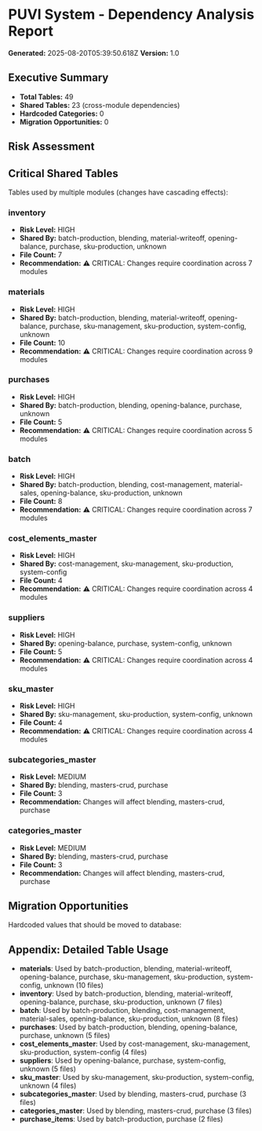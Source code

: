 # PUVI System - Dependency Analysis Report

**Generated:** 2025-08-20T05:39:50.618Z
**Version:** 1.0

## Executive Summary

- **Total Tables:** 49
- **Shared Tables:** 23 (cross-module dependencies)
- **Hardcoded Categories:** 0
- **Migration Opportunities:** 0

## Risk Assessment

## Critical Shared Tables

Tables used by multiple modules (changes have cascading effects):

### inventory
- **Risk Level:** HIGH
- **Shared By:** batch-production, blending, material-writeoff, opening-balance, purchase, sku-production, unknown
- **File Count:** 7
- **Recommendation:** ⚠️ CRITICAL: Changes require coordination across 7 modules

### materials
- **Risk Level:** HIGH
- **Shared By:** batch-production, blending, material-writeoff, opening-balance, purchase, sku-management, sku-production, system-config, unknown
- **File Count:** 10
- **Recommendation:** ⚠️ CRITICAL: Changes require coordination across 9 modules

### purchases
- **Risk Level:** HIGH
- **Shared By:** batch-production, blending, opening-balance, purchase, unknown
- **File Count:** 5
- **Recommendation:** ⚠️ CRITICAL: Changes require coordination across 5 modules

### batch
- **Risk Level:** HIGH
- **Shared By:** batch-production, blending, cost-management, material-sales, opening-balance, sku-production, unknown
- **File Count:** 8
- **Recommendation:** ⚠️ CRITICAL: Changes require coordination across 7 modules

### cost_elements_master
- **Risk Level:** HIGH
- **Shared By:** cost-management, sku-management, sku-production, system-config
- **File Count:** 4
- **Recommendation:** ⚠️ CRITICAL: Changes require coordination across 4 modules

### suppliers
- **Risk Level:** HIGH
- **Shared By:** opening-balance, purchase, system-config, unknown
- **File Count:** 5
- **Recommendation:** ⚠️ CRITICAL: Changes require coordination across 4 modules

### sku_master
- **Risk Level:** HIGH
- **Shared By:** sku-management, sku-production, system-config, unknown
- **File Count:** 4
- **Recommendation:** ⚠️ CRITICAL: Changes require coordination across 4 modules

### subcategories_master
- **Risk Level:** MEDIUM
- **Shared By:** blending, masters-crud, purchase
- **File Count:** 3
- **Recommendation:** Changes will affect blending, masters-crud, purchase

### categories_master
- **Risk Level:** MEDIUM
- **Shared By:** blending, masters-crud, purchase
- **File Count:** 3
- **Recommendation:** Changes will affect blending, masters-crud, purchase

## Migration Opportunities

Hardcoded values that should be moved to database:

## Appendix: Detailed Table Usage

- **materials**: Used by batch-production, blending, material-writeoff, opening-balance, purchase, sku-management, sku-production, system-config, unknown (10 files)
- **inventory**: Used by batch-production, blending, material-writeoff, opening-balance, purchase, sku-production, unknown (7 files)
- **batch**: Used by batch-production, blending, cost-management, material-sales, opening-balance, sku-production, unknown (8 files)
- **purchases**: Used by batch-production, blending, opening-balance, purchase, unknown (5 files)
- **cost_elements_master**: Used by cost-management, sku-management, sku-production, system-config (4 files)
- **suppliers**: Used by opening-balance, purchase, system-config, unknown (5 files)
- **sku_master**: Used by sku-management, sku-production, system-config, unknown (4 files)
- **subcategories_master**: Used by blending, masters-crud, purchase (3 files)
- **categories_master**: Used by blending, masters-crud, purchase (3 files)
- **purchase_items**: Used by batch-production, purchase (2 files)